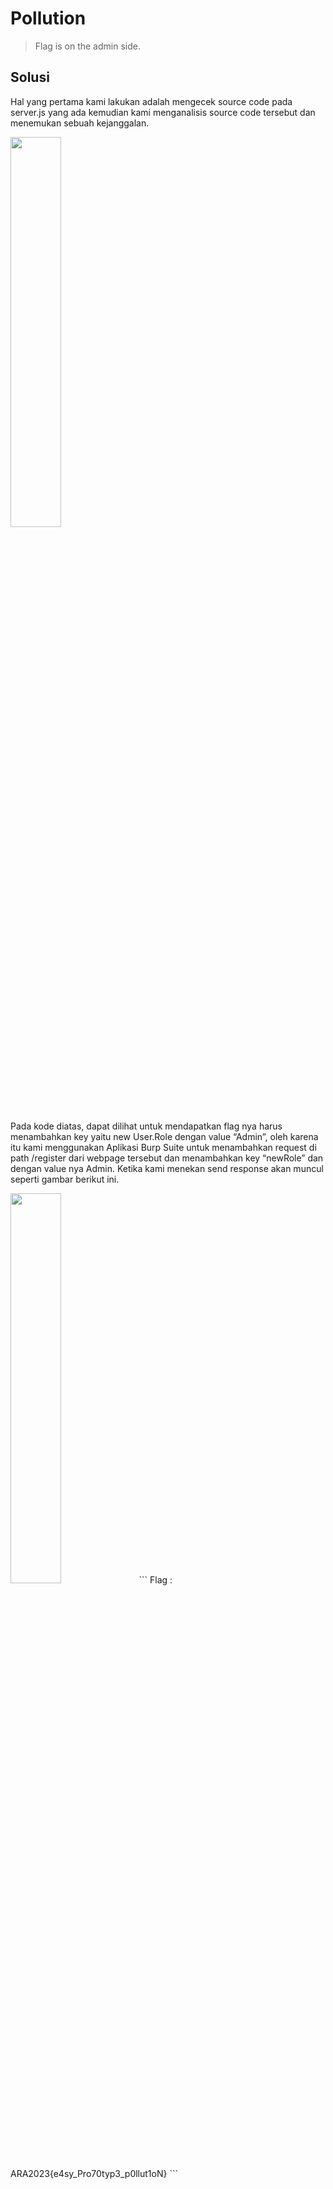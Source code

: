 ﻿# Pollution

> Flag is on the admin side.

## Solusi 

Hal yang pertama kami lakukan adalah mengecek source code pada server.js yang ada kemudian kami menganalisis source code tersebut dan menemukan sebuah kejanggalan.

<img src="https://github.com/jjchoNC/ctf-writeups/blob/main/ARA%20CTF%202023/Web%20Exploitation/Poluution/images/image-004.png" width="40%" height="auto" />

Pada kode diatas, dapat dilihat untuk mendapatkan flag nya harus menambahkan key yaitu new User.Role dengan value “Admin”, oleh karena itu kami menggunakan Aplikasi Burp Suite untuk menambahkan request di path /register  dari webpage tersebut dan menambahkan key “newRole” dan dengan value nya Admin. Ketika kami menekan send response akan muncul seperti gambar berikut ini.

<img src="https://github.com/jjchoNC/ctf-writeups/blob/main/ARA%20CTF%202023/Web%20Exploitation/Poluution/images/image-005.png" width="40%" height="auto" />
```
Flag : ARA2023{e4sy_Pro70typ3_p0llut1oN}
```
